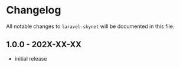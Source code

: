 # Changelog

All notable changes to `laravel-skynet` will be documented in this file.

## 1.0.0 - 202X-XX-XX

- initial release
